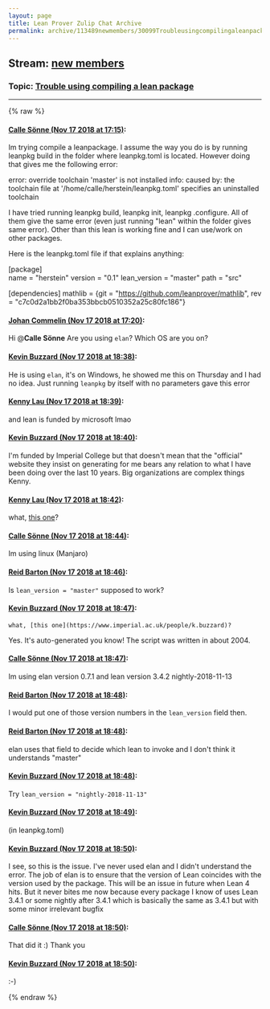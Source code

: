 ```yaml
---
layout: page
title: Lean Prover Zulip Chat Archive 
permalink: archive/113489newmembers/30099Troubleusingcompilingaleanpackage.html
---
```


## Stream: [new members](index.html)
### Topic: [Trouble using compiling a lean package](30099Troubleusingcompilingaleanpackage.html)

---


{% raw %}
#### [ Calle Sönne (Nov 17 2018 at 17:15)](https://leanprover.zulipchat.com/#narrow/stream/113489-new%20members/topic/Trouble%20using%20compiling%20a%20lean%20package/near/147882741):
Im trying compile a leanpackage. I assume the way you do is by running leanpkg build in the folder where leanpkg.toml is located. However doing that gives me the following error:

error: override toolchain 'master' is not installed
info: caused by: the toolchain file at '/home/calle/herstein/leanpkg.toml' specifies an uninstalled toolchain

I have tried running leanpkg build, leanpkg init, leanpkg .configure. All of them give the same error (even just running "lean" within the folder gives same error). Other than this lean is working fine and I can use/work on other packages.

Here is the leanpkg.toml file if that explains anything:

[package]                                                                                                                                                                                
name = "herstein"
version = "0.1"
lean_version = "master"
path = "src"

[dependencies]
mathlib = {git = "https://github.com/leanprover/mathlib", rev = "c7c0d2a1bb2f0ba353bbcb0510352a25c80fc186"}

#### [ Johan Commelin (Nov 17 2018 at 17:20)](https://leanprover.zulipchat.com/#narrow/stream/113489-new%20members/topic/Trouble%20using%20compiling%20a%20lean%20package/near/147882884):
Hi @**Calle Sönne** Are you using `elan`? Which OS are you on?

#### [ Kevin Buzzard (Nov 17 2018 at 18:38)](https://leanprover.zulipchat.com/#narrow/stream/113489-new%20members/topic/Trouble%20using%20compiling%20a%20lean%20package/near/147885359):
He is using `elan`, it's on Windows, he showed me this on Thursday and I had no idea. Just running `leanpkg` by itself with no parameters gave this error

#### [ Kenny Lau (Nov 17 2018 at 18:39)](https://leanprover.zulipchat.com/#narrow/stream/113489-new%20members/topic/Trouble%20using%20compiling%20a%20lean%20package/near/147885375):
and lean is funded by microsoft lmao

#### [ Kevin Buzzard (Nov 17 2018 at 18:40)](https://leanprover.zulipchat.com/#narrow/stream/113489-new%20members/topic/Trouble%20using%20compiling%20a%20lean%20package/near/147885432):
I'm funded by Imperial College but that doesn't mean that the "official" website they insist on generating for me bears any relation to what I have been doing over the last 10 years. Big organizations are complex things Kenny.

#### [ Kenny Lau (Nov 17 2018 at 18:42)](https://leanprover.zulipchat.com/#narrow/stream/113489-new%20members/topic/Trouble%20using%20compiling%20a%20lean%20package/near/147885448):
what, [this one](https://www.imperial.ac.uk/people/k.buzzard)?

#### [ Calle Sönne (Nov 17 2018 at 18:44)](https://leanprover.zulipchat.com/#narrow/stream/113489-new%20members/topic/Trouble%20using%20compiling%20a%20lean%20package/near/147885540):
Im using linux (Manjaro)

#### [ Reid Barton (Nov 17 2018 at 18:46)](https://leanprover.zulipchat.com/#narrow/stream/113489-new%20members/topic/Trouble%20using%20compiling%20a%20lean%20package/near/147885596):
Is `lean_version = "master"` supposed to work?

#### [ Kevin Buzzard (Nov 17 2018 at 18:47)](https://leanprover.zulipchat.com/#narrow/stream/113489-new%20members/topic/Trouble%20using%20compiling%20a%20lean%20package/near/147885621):
```quote
what, [this one](https://www.imperial.ac.uk/people/k.buzzard)?
```
 Yes. It's auto-generated you know! The script was written in about 2004.

#### [ Calle Sönne (Nov 17 2018 at 18:47)](https://leanprover.zulipchat.com/#narrow/stream/113489-new%20members/topic/Trouble%20using%20compiling%20a%20lean%20package/near/147885626):
Im using elan version 0.7.1 and lean version 3.4.2 nightly-2018-11-13

#### [ Reid Barton (Nov 17 2018 at 18:48)](https://leanprover.zulipchat.com/#narrow/stream/113489-new%20members/topic/Trouble%20using%20compiling%20a%20lean%20package/near/147885670):
I would put one of those version numbers in the `lean_version` field then.

#### [ Reid Barton (Nov 17 2018 at 18:48)](https://leanprover.zulipchat.com/#narrow/stream/113489-new%20members/topic/Trouble%20using%20compiling%20a%20lean%20package/near/147885673):
elan uses that field to decide which lean to invoke and I don't think it understands "master"

#### [ Kevin Buzzard (Nov 17 2018 at 18:48)](https://leanprover.zulipchat.com/#narrow/stream/113489-new%20members/topic/Trouble%20using%20compiling%20a%20lean%20package/near/147885676):
Try `lean_version = "nightly-2018-11-13"`

#### [ Kevin Buzzard (Nov 17 2018 at 18:49)](https://leanprover.zulipchat.com/#narrow/stream/113489-new%20members/topic/Trouble%20using%20compiling%20a%20lean%20package/near/147885683):
(in leanpkg.toml)

#### [ Kevin Buzzard (Nov 17 2018 at 18:50)](https://leanprover.zulipchat.com/#narrow/stream/113489-new%20members/topic/Trouble%20using%20compiling%20a%20lean%20package/near/147885737):
I see, so this is the issue. I've never used elan and I didn't understand the error. The job of elan is to ensure that the version of Lean coincides with the version used by the package. This will be an issue in future when Lean 4 hits. But it never bites me now because every package I know of uses Lean 3.4.1 or some nightly after 3.4.1 which is basically the same as 3.4.1 but with some minor irrelevant bugfix

#### [ Calle Sönne (Nov 17 2018 at 18:50)](https://leanprover.zulipchat.com/#narrow/stream/113489-new%20members/topic/Trouble%20using%20compiling%20a%20lean%20package/near/147885738):
That did it :) Thank you

#### [ Kevin Buzzard (Nov 17 2018 at 18:50)](https://leanprover.zulipchat.com/#narrow/stream/113489-new%20members/topic/Trouble%20using%20compiling%20a%20lean%20package/near/147885740):
:-)


{% endraw %}
